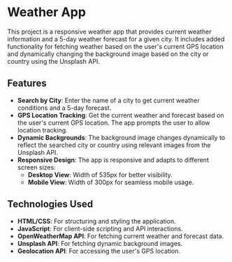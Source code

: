 # Weather App

This project is a responsive weather app that provides current weather information and a 5-day weather forecast for a given city. It includes added functionality for fetching weather based on the user's current GPS location and dynamically changing the background image based on the city or country using the Unsplash API.

## Features

- **Search by City**: Enter the name of a city to get current weather conditions and a 5-day forecast.
- **GPS Location Tracking**: Get the current weather and forecast based on the user's current GPS location. The app prompts the user to allow location tracking.
- **Dynamic Backgrounds**: The background image changes dynamically to reflect the searched city or country using relevant images from the Unsplash API.
- **Responsive Design**: The app is responsive and adapts to different screen sizes:
  - **Desktop View**: Width of 535px for better visibility.
  - **Mobile View**: Width of 300px for seamless mobile usage.

## Technologies Used

- **HTML/CSS**: For structuring and styling the application.
- **JavaScript**: For client-side scripting and API interactions.
- **OpenWeatherMap API**: For fetching current weather and forecast data.
- **Unsplash API**: For fetching dynamic background images.
- **Geolocation API**: For accessing the user's GPS location.
